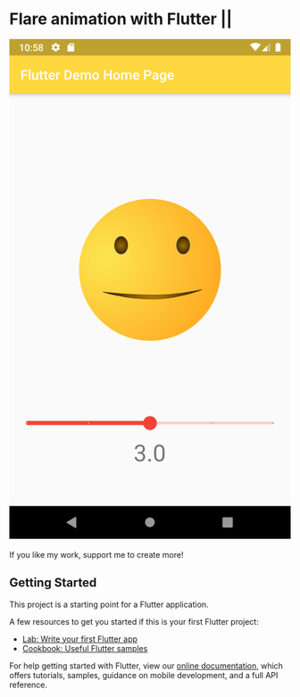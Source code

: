 # Flare animation with Flutter || 


<div align="right">
  <img src="https://raw.githubusercontent.com/abd8126/flare_demo-master/master/Screenshot_1601616516.png">
</div>
<br>
If you like my work, support me to create more!<br>


## Getting Started

This project is a starting point for a Flutter application.

A few resources to get you started if this is your first Flutter project:

- [Lab: Write your first Flutter app](https://flutter.dev/docs/get-started/codelab)
- [Cookbook: Useful Flutter samples](https://flutter.dev/docs/cookbook)

For help getting started with Flutter, view our
[online documentation](https://flutter.dev/docs), which offers tutorials,
samples, guidance on mobile development, and a full API reference.
